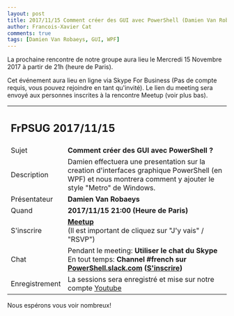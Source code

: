 ```yaml
---
layout: post
title: 2017/11/15 Comment créer des GUI avec PowerShell (Damien Van Robaeys)
author: Francois-Xavier Cat
comments: true
tags: [Damien Van Robaeys, GUI, WPF]
---
```


La prochaine rencontre de notre groupe aura lieu le Mercredi 15 Novembre 2017 à partir de 21h (heure de Paris).

Cet événement aura lieu en ligne via Skype For Business (Pas de compte requis, vous pouvez rejoindre en tant qu'invité).
Le lien du meeting sera envoyé aux personnes inscrites à la rencontre Meetup (voir plus bas).


<table>
<tr>
<td colspan="2"><h2>FrPSUG 2017/11/15</h2></td>

</tr>
<tr>
    <td>Sujet</td>
<td> <b>Comment créer des GUI avec PowerShell ?</b></td>
</tr>
<tr>
    <td>Description</td>
<td>Damien effectuera une presentation sur la creation d'interfaces graphique PowerShell (en WPF) et nous montrera comment y ajouter le style "Metro" de Windows.

</td>
</tr>
<tr>
    <td>Présentateur</td>
<td> <b>Damien Van Robaeys</b></td>
</tr>
<tr>
    <td>Quand</td>
<td> <b>2017/11/15 21:00 (Heure de Paris)</b></td>
</tr>
<tr>
    <td>S'inscrire</td>
<td> <b><a href="https://www.meetup.com/FrenchPSUG/events/243500005/">Meetup</a></b> <br>(Il est important de cliquez sur "J'y vais" / "RSVP")
<br>
</td>
</tr>
<tr>
    <td>Chat</td>
<td>Pendant le meeting: <b>Utiliser le chat du Skype</b> <br> En tout temps:<b> Channel #french sur <a href="https://powershell.slack.com/Slack">PowerShell.slack.com</a>  (<a href="http://slack.poshcode.org/">S'inscrire</a>)</b></td>
</tr>
<tr>
    <td>Enregistrement</td>
<td>La sessions sera enregistré et mise sur notre compte <a href="https://www.youtube.com/channel/UCyxicOKZNm_u1opF_xAYfDA">Youtube</a></td>
</tr>
</table>

Nous espérons vous voir nombreux!
